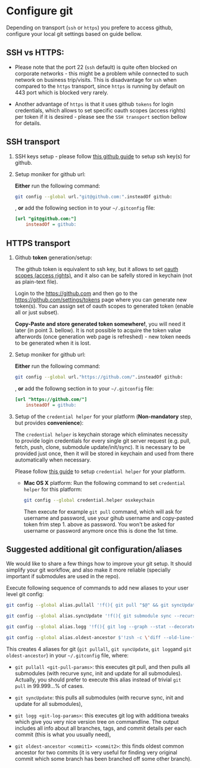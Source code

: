 Configure git
=============
Depending on transport (`ssh` or `https`) you prefere to access github, configure your local git settings based on guide bellow.

## SSH vs HTTPS:
* Please note that the port 22 (`ssh` default) is quite often blocked on corporate networks - this might be a problem while connected to such network on business trip/visits. This is disadvantage for `ssh` when compared to the `https` transport, since `https` is running by default on 443 port which is blocked very rarely.

* Another advantage of `https` is that it uses github `tokens` for login credentials, which allows to set specific oauth scopes (access rights) per token if it is desired - please see the `SSH transport` section bellow for details.

## SSH transport
1. SSH keys setup - please follow [this github guide](https://help.github.com/articles/connecting-to-github-with-ssh/) to setup ssh key(s) for github.

2. Setup moniker for github url:
    
    **Either** run the following command:
    
    ```sh
    git config --global url."git@github.com:".insteadOf github:
    ```
    
    , **or** add the following section in to your `~/.gitconfig` file:
    
    ```ini
    [url "git@github.com:"]
        insteadOf = github:
    ```

## HTTPS transport
1. Github **token** generation/setup:
    
    The github token is equivalent to ssh key, but it allows to set [oauth scopes (access rights)](https://developer.github.com/apps/building-oauth-apps/scopes-for-oauth-apps/), and it also can be safelly stored in keychain (not as plain-text file). 

    Login to the https://github.com and then go to the https://github.com/settings/tokens page where you can generate new token(s). You can assign set of oauth scopes to generated token (enable all or just subset).

    **Copy-Paste and store generated token somewhere!**, you will need it later (in point 3. bellow). It is not possible to acquire the token value afterwords (once generation web page is refreshed) - new token needs to be generated when it is lost.

2. Setup moniker for github url:
    
    **Either** run the following command:
    ```sh
    git config --global url."https://github.com/".insteadOf github:
    ```
    , **or** add the followng section in to your `~/.gitconfig` file:
    ```ini
    [url "https://github.com/"]
        insteadOf = github:
    ```

3. Setup of the `credential helper` for your platform (**Non-mandatory** step, but provides **convenience**):

    The `credential helper` is keychain storage which eliminates necessity to provide login credentials for every single git server request (e.g. pull, fetch, push, clone, submodule update/init/sync). It is necessary to be provided just once, then it will be stored in keychain and used from there automatically when necessary.

    Please follow [this guide](https://stackoverflow.com/questions/5343068/is-there-a-way-to-skip-password-typing-when-using-https-on-github#5343146) to setup `credential helper` for your platform.
            
    * **Mac OS X** platform: Run the following command to set `credential helper` for this platform:
        ```sh
        git config --global credential.helper osxkeychain
        ```
        Then execute for example `git pull` command, which will ask for username and password, use your gihub username and copy-pasted token frim step 1. above as password. You won't be asked for username or password anymore once this is done the 1st time.
 
## Suggested additional git configuration/aliases<a name="suggested_additional_git_config"/>
We would like to share a few things how to improve your git setup. It should simplify your git workflow, and also make it more reliable (specially important if submodules are used in the repo).

Execute following sequence of commands to add new aliases to your user level git config:

```sh
git config --global alias.pullall '!f(){ git pull "$@" && git syncUpdate; }; f'

git config --global alias.syncUpdate '!f(){ git submodule sync --recursive && git submodule update --init --recursive; }; f'

git config --global alias.logg '!f(){ git log --graph --stat --decorate=full --color --word-diff=color -M -C --find-copies-harder -l100 --histogram "$@"; }; f'

git config --global alias.oldest-ancestor $'!zsh -c \'diff --old-line-format= --new-line-format= <(git rev-list --first-parent \"${1:-master}\") <(git rev-list --first-parent \"${2:-HEAD}\") | head -1\' -'
```

This creates 4 aliases for git (`git pullall`, `git syncUpdate`, `git logg`and `git oldest-ancestor`) in your `~/.gitconfig` file, where:

 * `git pullall <git-pull-params>`: this executes git pull, and then pulls all submodules (with recurve sync, init and update for all submodules). Actually, you should prefer to execute this alias  instead of trivial `git pull` in 99.999…% of cases.

 * `git syncUpdate`: this pulls all submodules (with recurve sync, init and update for all submodules),

 * `git logg <git-log-params>`: this executes git log with additiona tweaks which give you very nice version tree on commandline. The output includes all info about all branches, tags, and commit details per each commit (this is what you usually need),

 * `git oldest-ancestor <commit1> <commit2>`: this finds oldest common ancestor for two commits (it is very useful for finding very original commit which some branch has been branched off some other branch).

